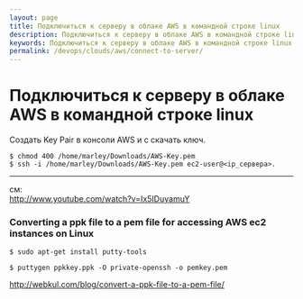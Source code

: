 ```yaml
---
layout: page
title: Подключиться к серверу в облаке AWS в командной строке linux
description: Подключиться к серверу в облаке AWS в командной строке linux
keywords: Подключиться к серверу в облаке AWS в командной строке linux
permalink: /devops/clouds/aws/connect-to-server/
---
```


# Подключиться к серверу в облаке AWS в командной строке linux

Создать Key Pair в консоли AWS и с скачать ключ.

    $ chmod 400 /home/marley/Downloads/AWS-Key.pem
    $ ssh -i /home/marley/Downloads/AWS-Key.pem ec2-user@<ip_сервера>.

---

см:  
http://www.youtube.com/watch?v=Ix5IDuyamuY

### Converting a ppk file to a pem file for accessing AWS ec2 instances on Linux

    $ sudo apt-get install putty-tools

    $ puttygen ppkkey.ppk -O private-openssh -o pemkey.pem

http://webkul.com/blog/convert-a-ppk-file-to-a-pem-file/
